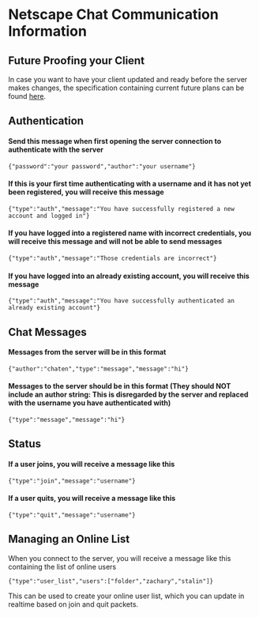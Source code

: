 # Netscape Chat Communication Information

## Future Proofing your Client

In case you want to have your client updated and ready before the server makes changes, the specification containing current future plans can be found [here](https://gist.github.com/SpoopySaitama/33f45f7bf27151542330ce3a67658ba0).

## Authentication

#### Send this message when first opening the server connection to authenticate with the server
`{"password":"your password","author":"your username"}`

#### If this is your first time authenticating with a username and it has not yet been registered, you will receive this message
`{"type":"auth","message":"You have successfully registered a new account and logged in"}`

#### If you have logged into a registered name with incorrect credentials, you will receive this message and will not be able to send messages
`{"type":"auth","message":"Those credentials are incorrect"}`

#### If you have logged into an already existing account, you will receive this message
`{"type":"auth","message":"You have successfully authenticated an already existing account"}`

## Chat Messages


#### Messages from the server will be in this format
`{"author":"chaten","type":"message","message":"hi"}`

#### Messages to the server should be in this format (They should NOT include an author string: This is disregarded by the server and replaced with the username you have authenticated with)
`{"type":"message","message":"hi"}`

## Status

#### If a user joins, you will receive a message like this
`{"type":"join","message":"username"}`

#### If a user quits, you will receive a message like this
`{"type":"quit","message":"username"}`

## Managing an Online List

When you connect to the server, you will receive a message like this containing the list of online users

`{"type":"user_list","users":["folder","zachary","stalin"]}`

This can be used to create your online user list, which you can update in realtime based on join and quit packets.

